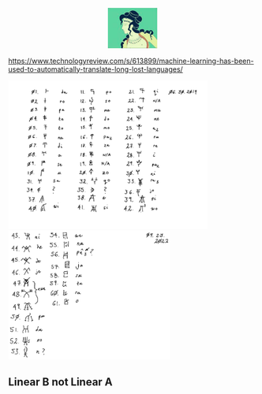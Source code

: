 <p align="center">
  <img src="https://github.com/stan-alam/History/blob/develop/PreHistory/Minoan/images/minoan.png" width="20%" height="20%">
</p>

https://www.technologyreview.com/s/613899/machine-learning-has-been-used-to-automatically-translate-long-lost-languages/

<a>
  <img src="https://github.com/stan-alam/History/blob/develop/PreHistory/Minoan/images/svg/01/linB-0.svg" width="80%" height="80%">
</a>

<a>
  <img src="https://github.com/stan-alam/History/blob/develop/PreHistory/Minoan/images/svg/01/linB%20-%20page%202.png" width="65%" height="65%">
</a>

## Linear B not Linear A
